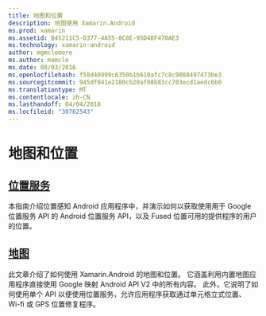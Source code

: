 ```yaml
---
title: 地图和位置
description: 地图使用 Xamarin.Android
ms.prod: xamarin
ms.assetid: B45211C5-D377-4A55-8C8E-95D4BF470AE3
ms.technology: xamarin-android
author: mgmclemore
ms.author: mamcle
ms.date: 08/03/2016
ms.openlocfilehash: f58d40999c6350b1b610afc7c8c9088497473be3
ms.sourcegitcommit: 945df041e2180cb20af08b83cc703ecd1aedc6b0
ms.translationtype: MT
ms.contentlocale: zh-CN
ms.lasthandoff: 04/04/2018
ms.locfileid: "30762543"
---
```

# <a name="maps-and-location"></a>地图和位置


##  <a name="location-servicesandroidplatformmaps-and-locationlocationmd"></a>[位置服务](~/android/platform/maps-and-location/location.md)

本指南介绍位置感知 Android 应用程序中，并演示如何以获取使用用于 Google 位置服务 API 的 Android 位置服务 API，以及 Fused 位置可用的提供程序的用户的位置。


##  <a name="mapsandroidplatformmaps-and-locationmapsindexmd"></a>[地图](~/android/platform/maps-and-location/maps/index.md)

此文章介绍了如何使用 Xamarin.Android 的地图和位置。 它涵盖利用内置地图应用程序直接使用 Google 映射 Android API V2 中的所有内容。 此外，它说明了如何使用单个 API 以便使用位置服务，允许应用程序获取通过单元格立式位置、 Wi-fi 或 GPS 位置修复程序。

